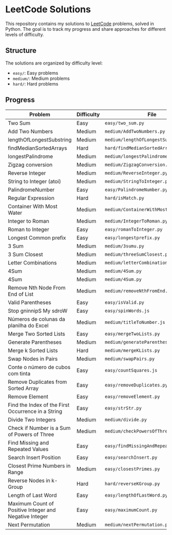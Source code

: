 # LeetCode Solutions

This repository contains my solutions to [LeetCode](https://leetcode.com/) problems, solved in Python. The goal is to track my progress and share approaches for different levels of difficulty.

## Structure

The solutions are organized by difficulty level:

- `easy/`: Easy problems
- `medium/`: Medium problems
- `hard/`: Hard problems

## Progress

| Problem                                                | Difficulty | File                                   |
| ------------------------------------------------------ | ---------- | -------------------------------------- |
| Two Sum                                                | Easy       | `easy/two_sum.py`                      |
| Add Two Numbers                                        | Medium     | `medium/AddTwoNumbers.py`              |
| lengthOfLongestSubstring                               | Medium     | `medium/lengthOfLongestSubstring.py`   |
| findMedianSortedArrays                                 | Hard       | `hard/findMedianSortedArrays.py`       |
| longestPalindrome                                      | Medium     | `medium/longestPalindrome.py`          |
| Zigzag conversion                                      | Medium     | `medium/ZigzagConversion.py`           |
| Reverse Integer                                        | Medium     | `medium/ReverseInteger.py  `           |
| String to Integer (atoi)                               | Medium     | `medium/StringToInteger.py  `          |
| PalindromeNumber                                       | Easy       | `easy/PalindromeNumber.py  `           |
| Regular Expression                                     | Hard       | `hard/isMatch.py  `                    |
| Container With Most Water                              | Medium     | `medium/ContainerWithMostWater.py  `   |
| Integer to Roman                                       | Medium     | `medium/IntegerToRoman.py  `           |
| Roman to Integer                                       | Easy       | `easy/romanToInteger.py  `             |
| Longest Common prefix                                  | Easy       | `easy/longestprefix.py  `              |
| 3 Sum                                                  | Medium     | `medium/3sumu.py  `                    |
| 3 Sum Closest                                          | Medium     | `medium/threeSumClosest.py  `          |
| Letter Combinations                                    | Medium     | `medium/letterCombinations.py  `       |
| 4Sum                                                   | Medium     | `medium/4Sum.py  `                     |
| 4Sum                                                   | Medium     | `medium/4Sum.py  `                     |
| Remove Nth Node From End of List                       | Medium     | `medium/removeNthFromEnd.py  `         |
| Valid Parentheses                                      | Easy       | `easy/isValid.py  `                    |
| Stop gninnipS My sdroW                                 | Easy       | `easy/spinWords.js  `                  |
| Números de colunas da planilha do Excel                | Medium     | `medium/titleToNumber.js`              |
| Merge Two Sorted Lists                                 | Easy       | `easy/mergeTwoLists.py`                |
| Generate Parentheses                                   | Medium     | `medium/generateParenthesis.py`        |
| Merge k Sorted Lists                                   | Hard       | `medium/mergeKLists.py`                |
| Swap Nodes in Pairs                                    | Medium     | `medium/swapPairs.py`                  |
| Conte o número de cubos com tinta                      | Easy       | `easy/countSquares.js`                 |
| Remove Duplicates from Sorted Array                    | Easy       | `easy/removeDuplicates.py`             |
| Remove Element                                         | Easy       | `easy/removeElement.py`                |
| Find the Index of the First Occurrence in a String     | Easy       | `easy/strStr.py`                       |
| Divide Two Integers                                    | Medium     | `medium/divide.py`                     |
| Check if Number is a Sum of Powers of Three            | Medium     | `medium/checkPowersOfThree.py`         |
| Find Missing and Repeated Values                       | Easy       | `easy/findMissingAndRepeatedValues.py` |
| Search Insert Position                                 | Easy       | `easy/searchInsert.py`                 |
| Closest Prime Numbers in Range                         | Medium     | `easy/closestPrimes.py`                |
| Reverse Nodes in k-Group                               | Hard       | `hard/reverseKGroup.py`                |
| Length of Last Word                                    | Easy       | `easy/lengthOfLastWord.py`             |
| Maximum Count of Positive Integer and Negative Integer | Easy       | `easy/maximumCount.py`                 |
| Next Permutation                                       | Medium     | `medium/nextPermutation.py`            |
